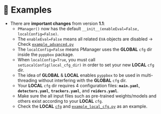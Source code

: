 # 📗 Examples

* There are **important changes** from version **1.1**:
  - `PManager()` now has the default `__init__(enableEval=False, localConfig=False)`.
  - The `enableEval=False` means all related `EVA` objects are disabled -> Check [`example_advanced.py`](example_advanced.py)
  - The `localConfig=False` means PManager uses the **GLOBAL** `cfg` dir inside the `pyppbox` package.
  - When `localConfig=True`, you must call `setLocalConfig(local_cfg_dir)` in order to set your new **LOCAL** `cfg` dir.
  - The idea of **GLOBAL** & **LOCAL** enables `pyppbox` to be used in multi-threading without interfering with the **GLOBAL** `cfg` dir.
  - Your **LOCAL** `cfg` dir requires 4 configuration files: **`main.yaml`**, **`detectors.yaml`**, **`trackers.yaml`**, and **`reiders.yaml`**.
  - Make sure the all input files such as pre-trained weights/models and others exist according to your **LOCAL** `cfg`.
  - Check the **LOCAL** [`cfg`](cfg) and [`example_local_cfg.py`](example_local_cfg.py) as an example.
